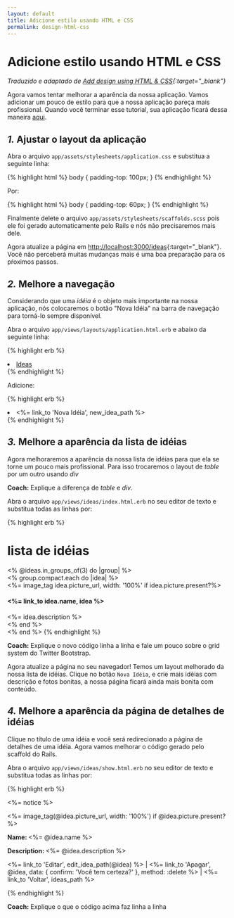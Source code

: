 ```yaml
---
layout: default
title: Adicione estilo usando HTML e CSS
permalink: design-html-css
---
```


# Adicione estilo usando HTML e CSS

*Traduzido e adaptado de [Add design using HTML & CSS](http://guides.railsgirls.com/design){:target="_blank"}*

Agora vamos tentar melhorar a aparência da nossa aplicação. Vamos adicionar um pouco de estilo para que a nossa aplicação pareça mais profissional. Quando você terminar esse tutorial, sua aplicação ficará dessa maneira [aqui](http://railsgirlsapp.herokuapp.com/ideas).

## *1.* Ajustar o layout da aplicação

Abra o arquivo `app/assets/stylesheets/application.css` e substitua a seguinte linha:

{% highlight html %}
body { padding-top: 100px; }
{% endhighlight %}

Por:

{% highlight html %}
body { padding-top: 60px; }
{% endhighlight %}

Finalmente delete o arquivo `app/assets/stylesheets/scaffolds.scss` pois ele foi gerado automaticamente pelo Rails e nós não precisaremos mais dele.

Agora atualize a página em [http://localhost:3000/ideas](http://localhost:3000/ideas){:target="_blank"}. Você não perceberá muitas mudanças mais é uma boa preparação para os pŕoximos passos.

## *2.* Melhore a navegação

Considerando que uma *idéia* é o objeto mais importante na nossa aplicação, nós colocaremos o botão "Nova Idéia" na barra de navegação para torná-lo sempre disponível.

Abra o arquivo `app/views/layouts/application.html.erb` e abaixo da seguinte linha:

{% highlight erb %}
<li class="active">
  <a href="/ideas">Ideas</a>
</li>
{% endhighlight %}

Adicione:

{% highlight erb %}
<li><%= link_to 'Nova Idéia', new_idea_path %></li>
{% endhighlight %}

## *3.* Melhore a aparência da lista de idéias

Agora melhoraremos a aparência da nossa lista de idéias para que ela se torne um pouco mais profissional. Para isso trocaremos o layout de *table* por um outro usando *div*

**Coach:** Explique a diferença de *table* e *div*.

Abra o arquivo `app/views/ideas/index.html.erb` no seu editor de texto e substitua todas as linhas por:

{% highlight erb %}
<h1>lista de idéias</h1>
<% @ideas.in_groups_of(3) do |group| %>
  <div class="row">
    <% group.compact.each do |idea| %>
      <div class="col-md-4">
        <%= image_tag idea.picture_url, width: '100%' if idea.picture.present?%>
        <h4><%= link_to idea.name, idea %></h4>
        <%= idea.description %>
      </div>
    <% end %>
  </div>
<% end %>
{% endhighlight %}

**Coach:**  Explique o novo código linha a linha e fale um pouco sobre o grid system do Twitter Bootstrap.

Agora atualize a página no seu navegador! Temos um layout melhorado da nossa lista de idéias. Clique no botão `Nova Idéia`, e crie mais idéias com descrição e fotos bonitas, a nossa página ficará ainda mais bonita com conteúdo.

## *4.* Melhore a aparência da página de detalhes de idéias

Clique no título de uma idéia e você será redirecionado a página de detalhes de uma idéia. Agora vamos melhorar o código gerado pelo scaffold do Rails.

Abra o arquivo `app/views/ideas/show.html.erb` no seu editor de texto e substitua todas as linhas por:

{% highlight erb %}
<p id="notice"><%= notice %></p>

<div class="row">
  <div class="col-md-9">
    <%= image_tag(@idea.picture_url, width: '100%') if @idea.picture.present? %>
  </div>

  <div class="col-md-3">
    <p><b>Name: </b><%= @idea.name %></p>
    <p><b>Description: </b><%= @idea.description %></p>
    <p>
      <%= link_to 'Editar', edit_idea_path(@idea) %> |
      <%= link_to 'Apagar', @idea, data: { confirm: 'Você tem certeza?' }, method: :delete %> |
      <%= link_to 'Voltar', ideas_path %>
    </p>
  </div>
</div>
{% endhighlight %}


**Coach:** Explique o que o código acima faz linha a linha
